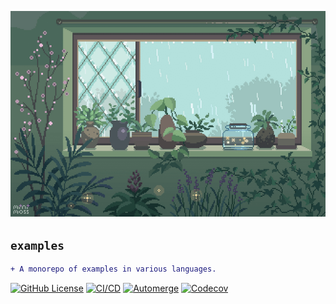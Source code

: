 <!-- markdownlint-disable MD041 MD010 -->
<p align="center">
  <img src="docs/logo.png"/>
</p>

## `examples`

```diff
+ A monorepo of examples in various languages.
```

<a href="LICENSE" target="_blank"><img src="https://img.shields.io/github/license/jmpa-io/examples.svg" alt="GitHub License"></a>
[![CI/CD](https://github.com/jmpa-io/examples/actions/workflows/cicd.yml/badge.svg)](https://github.com/jmpa-io/examples/actions/workflows/cicd.yml)
[![Automerge](https://github.com/jmpa-io/examples/actions/workflows/.github/workflows/dependabot-automerge.yml/badge.svg)](https://github.com/jmpa-io/examples/actions/workflows/.github/workflows/dependabot-automerge.yml)
[![Codecov](https://codecov.io/github/jmpa-io/examples/graph/badge.svg?token=8LXBLNQSOW)](https://codecov.io/github/jmpa-io/examples)

